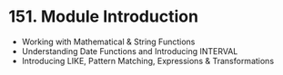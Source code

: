 # 151. Module Introduction

- Working with Mathematical & String Functions
- Understanding Date Functions and Introducing INTERVAL
- Introducing LIKE, Pattern Matching, Expressions & Transformations
